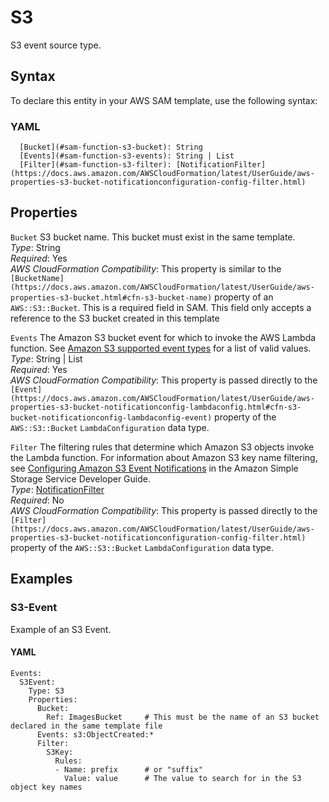 # S3<a name="sam-property-function-s3"></a>

S3 event source type\.

## Syntax<a name="sam-property-function-s3-syntax"></a>

To declare this entity in your AWS SAM template, use the following syntax:

### YAML<a name="sam-property-function-s3-syntax.yaml"></a>

```
  [Bucket](#sam-function-s3-bucket): String
  [Events](#sam-function-s3-events): String | List
  [Filter](#sam-function-s3-filter): [NotificationFilter](https://docs.aws.amazon.com/AWSCloudFormation/latest/UserGuide/aws-properties-s3-bucket-notificationconfiguration-config-filter.html)
```

## Properties<a name="sam-property-function-s3-properties"></a>

 `Bucket`   <a name="sam-function-s3-bucket"></a>
S3 bucket name\. This bucket must exist in the same template\.  
*Type*: String  
*Required*: Yes  
*AWS CloudFormation Compatibility*: This property is similar to the `[BucketName](https://docs.aws.amazon.com/AWSCloudFormation/latest/UserGuide/aws-properties-s3-bucket.html#cfn-s3-bucket-name)` property of an `AWS::S3::Bucket`\. This is a required field in SAM\. This field only accepts a reference to the S3 bucket created in this template

 `Events`   <a name="sam-function-s3-events"></a>
The Amazon S3 bucket event for which to invoke the AWS Lambda function\. See [Amazon S3 supported event types](http://docs.aws.amazon.com/AmazonS3/latest/dev/NotificationHowTo.html#supported-notification-event-types) for a list of valid values\.  
*Type*: String \| List  
*Required*: Yes  
*AWS CloudFormation Compatibility*: This property is passed directly to the `[Event](https://docs.aws.amazon.com/AWSCloudFormation/latest/UserGuide/aws-properties-s3-bucket-notificationconfig-lambdaconfig.html#cfn-s3-bucket-notificationconfig-lambdaconfig-event)` property of the `AWS::S3::Bucket` `LambdaConfiguration` data type\.

 `Filter`   <a name="sam-function-s3-filter"></a>
The filtering rules that determine which Amazon S3 objects invoke the Lambda function\. For information about Amazon S3 key name filtering, see [Configuring Amazon S3 Event Notifications](https://docs.aws.amazon.com/AmazonS3/latest/dev/NotificationHowTo.html) in the Amazon Simple Storage Service Developer Guide\.  
*Type*: [NotificationFilter](https://docs.aws.amazon.com/AWSCloudFormation/latest/UserGuide/aws-properties-s3-bucket-notificationconfiguration-config-filter.html)  
*Required*: No  
*AWS CloudFormation Compatibility*: This property is passed directly to the `[Filter](https://docs.aws.amazon.com/AWSCloudFormation/latest/UserGuide/aws-properties-s3-bucket-notificationconfiguration-config-filter.html)` property of the `AWS::S3::Bucket` `LambdaConfiguration` data type\.

## Examples<a name="sam-property-function-s3--examples"></a>

### S3\-Event<a name="sam-property-function-s3--examples--s3-event"></a>

Example of an S3 Event\.

#### YAML<a name="sam-property-function-s3--examples--s3-event--yaml"></a>

```
Events:
  S3Event:
    Type: S3
    Properties:
      Bucket:
        Ref: ImagesBucket     # This must be the name of an S3 bucket declared in the same template file
      Events: s3:ObjectCreated:*
      Filter:
        S3Key:
          Rules:
          - Name: prefix      # or "suffix"
            Value: value      # The value to search for in the S3 object key names
```